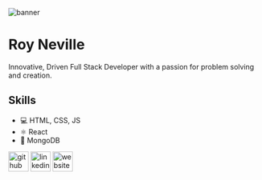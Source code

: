 ![banner](https://github.com/RNEV/RNEV/assets/82353436/887603c5-cb76-45bc-a51e-37e59ab5c0e0)


# Roy Neville
Innovative, Driven Full Stack Developer with a passion for problem solving and creation.

## Skills
* 💻 HTML, CSS, JS
* ⚛️ React
* 🍃 MongoDB


[<img src='https://cdn.jsdelivr.net/npm/simple-icons@3.0.1/icons/github.svg' alt='github' height='40'>](https://github.com/RNEV)  [<img src='https://cdn.jsdelivr.net/npm/simple-icons@3.0.1/icons/linkedin.svg' alt='linkedin' height='40'>](https://www.linkedin.com/in/royneville/)  [<img src='https://cdn.jsdelivr.net/npm/simple-icons@3.0.1/icons/icloud.svg' alt='website' height='40'>](https://rnevportfolio.netlify.app/)  





